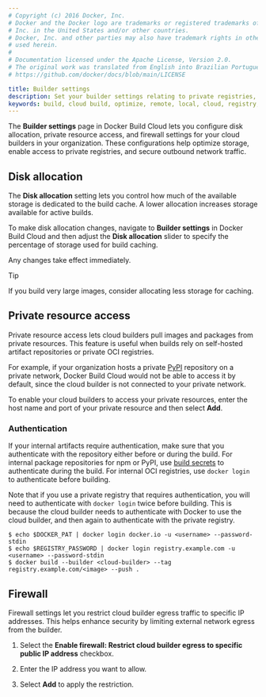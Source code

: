 ```yaml
---
# Copyright (c) 2016 Docker, Inc.
# Docker and the Docker logo are trademarks or registered trademarks of Docker,
# Inc. in the United States and/or other countries.
# Docker, Inc. and other parties may also have trademark rights in other terms
# used herein.
#
# Documentation licensed under the Apache License, Version 2.0.
# The original work was translated from English into Brazilian Portuguese.
# https://github.com/docker/docs/blob/main/LICENSE

title: Builder settings
description: Set your builder settings relating to private registries, disk allocation .
keywords: build, cloud build, optimize, remote, local, cloud, registry, package repository, vpn
---
```

The **Builder settings** page in Docker Build Cloud lets you configure disk allocation, private resource access, and firewall settings for your cloud builders in your organization. These configurations help optimize storage, enable access to private registries, and secure outbound network traffic.

## Disk allocation

The **Disk allocation** setting lets you control how much of the available storage is dedicated to the build cache. A lower allocation increases storage available for active builds.

To make disk allocation changes, navigate to **Builder settings** in Docker Build Cloud and then adjust the **Disk allocation** slider to specify the percentage of storage used for build caching.

Any changes take effect immediately.

> [!TIP]
> 
> If you build very large images, consider allocating less storage for caching.

## Private resource access

Private resource access lets cloud builders pull images and packages from private resources. This feature is useful when builds rely on self-hosted artifact repositories or private OCI registries.

For example, if your organization hosts a private [PyPI](https://pypi.org/) repository on a private network, Docker Build Cloud would not be able to access it by default, since the cloud builder is not connected to your private network.

To enable your cloud builders to access your private resources, enter the host name and port of your private resource and then select **Add**.

### Authentication 

If your internal artifacts require authentication, make sure that you
authenticate with the repository either before or during the build. For
internal package repositories for npm or PyPI, use [build secrets](/manuals/build/building/secrets.md)
to authenticate during the build. For internal OCI registries, use `docker
login` to authenticate before building.

Note that if you use a private registry that requires authentication, you will
need to authenticate with `docker login` twice before building. This is because
the cloud builder needs to authenticate with Docker to use the cloud builder,
and then again to authenticate with the private registry.

```console
$ echo $DOCKER_PAT | docker login docker.io -u <username> --password-stdin
$ echo $REGISTRY_PASSWORD | docker login registry.example.com -u <username> --password-stdin
$ docker build --builder <cloud-builder> --tag registry.example.com/<image> --push .
```

## Firewall

Firewall settings let you restrict cloud builder egress traffic to specific IP addresses. This helps enhance security by limiting external network egress from the builder.

1. Select the **Enable firewall: Restrict cloud builder egress to specific public IP address** checkbox.

2. Enter the IP address you want to allow.

3. Select **Add** to apply the restriction.
